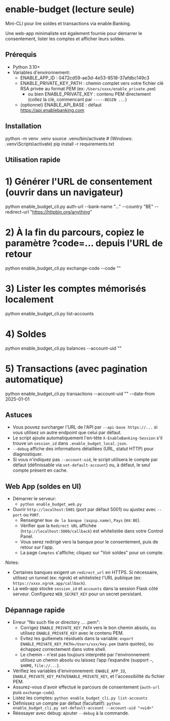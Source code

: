 # enable-budget (lecture seule)

Mini-CLI pour lire soldes et transactions via enable:Banking.

Une web-app minimaliste est également fournie pour démarrer le consentement, lister les comptes et afficher leurs soldes.

## Prérequis
- Python 3.10+
- Variables d'environnement:
  - ENABLE_APP_ID : 0472cd59-ae3d-4e53-8518-37afdbc149c3
  - ENABLE_PRIVATE_KEY_PATH : chemin complet vers votre fichier clé RSA privée au format PEM (ex: `/Users/xxxx/enable_private.pem`)
    - ou bien ENABLE_PRIVATE_KEY : contenu PEM directement (collez la clé, commencant par `-----BEGIN ...`)
  - (optionnel) ENABLE_API_BASE : défaut https://api.enablebanking.com

## Installation
python -m venv .venv
source .venv/bin/activate  # (Windows: .venv\Scripts\activate)
pip install -r requirements.txt

## Utilisation rapide
# 1) Générer l'URL de consentement (ouvrir dans un navigateur)
python enable_budget_cli.py auth-url --bank-name "..." --country "BE" --redirect-url "https://httpbin.org/anything"

# 2) À la fin du parcours, copiez le paramètre ?code=... depuis l'URL de retour
python enable_budget_cli.py exchange-code --code "<uuid-du-code>"

# 3) Lister les comptes mémorisés localement
python enable_budget_cli.py list-accounts

# 4) Soldes
python enable_budget_cli.py balances --account-uid "<uid>"

# 5) Transactions (avec pagination automatique)
python enable_budget_cli.py transactions --account-uid "<uid>" --date-from 2025-01-01

## Astuces
- Vous pouvez surcharger l'URL de l'API par `--api-base https://...` si vous utilisez un autre endpoint que celui par défaut.
- Le script ajoute automatiquement l'en-tête `X-EnableBanking-Session` s'il trouve un `session_id` dans `.enable_budget_local.json`.
- `--debug` affiche des informations détaillées (URL, statut HTTP) pour diagnostiquer.
- Si vous n'indiquez pas `--account-uid`, le script utilisera le compte par défaut (définissable via `set-default-account`) ou, à défaut, le seul compte présent en cache.

## Web App (soldes en UI)
- Démarrer le serveur:
  - `python enable_budget_web.py`
- Ouvrir `http://localhost:5001` (port par défaut 5001) ou ajustez avec `--port` ou `PORT`.
  - Renseigner `Nom de la banque (aspsp.name)`, `Pays` (ex: `BE`).
  - Vérifier que la `Redirect URL` affichée (`http://localhost:5000/callback`) est whitelistée dans votre Control Panel.
  - Vous serez redirigé vers la banque pour le consentement, puis de retour sur l'app.
  - La page `Comptes` s'affiche; cliquez sur "Voir soldes" pour un compte.

Notes:
- Certaines banques exigent un `redirect_url` en HTTPS. Si nécessaire, utilisez un tunnel (ex: ngrok) et whitelistez l'URL publique (ex: `https://xxxx.ngrok.app/callback`).
- La web-app stocke `session_id` et `accounts` dans la session Flask côté serveur. Configurez `WEB_SECRET_KEY` pour un secret persistant.

## Dépannage rapide
- Erreur "No such file or directory ... .pem":
  - Corrigez `ENABLE_PRIVATE_KEY_PATH` vers le bon chemin absolu, ou utilisez `ENABLE_PRIVATE_KEY` avec le contenu PEM.
  - Evitez les guillemets résiduels dans la variable: `export ENABLE_PRIVATE_KEY_PATH=/Users/xxx/key.pem` (sans quotes), ou échappez correctement dans votre shell.
  - Le chemin `~` n'est pas toujours interprété par l'environnement: utilisez un chemin absolu ou laissez l’app l’expandre (support `~`, `$HOME`, `file://...`).
- Vérifiez les variables d'environnement: `ENABLE_APP_ID`, `ENABLE_PRIVATE_KEY_PATH`/`ENABLE_PRIVATE_KEY`, et l'accessibilité du fichier PEM.
- Assurez-vous d'avoir effectué le parcours de consentement (`auth-url` puis `exchange-code`).
- Listez les comptes: `python enable_budget_cli.py list-accounts`
- Définissez un compte par défaut (facultatif): `python enable_budget_cli.py set-default-account --account-uid "<uid>"`
- Réessayer avec debug: ajouter `--debug` à la commande.
